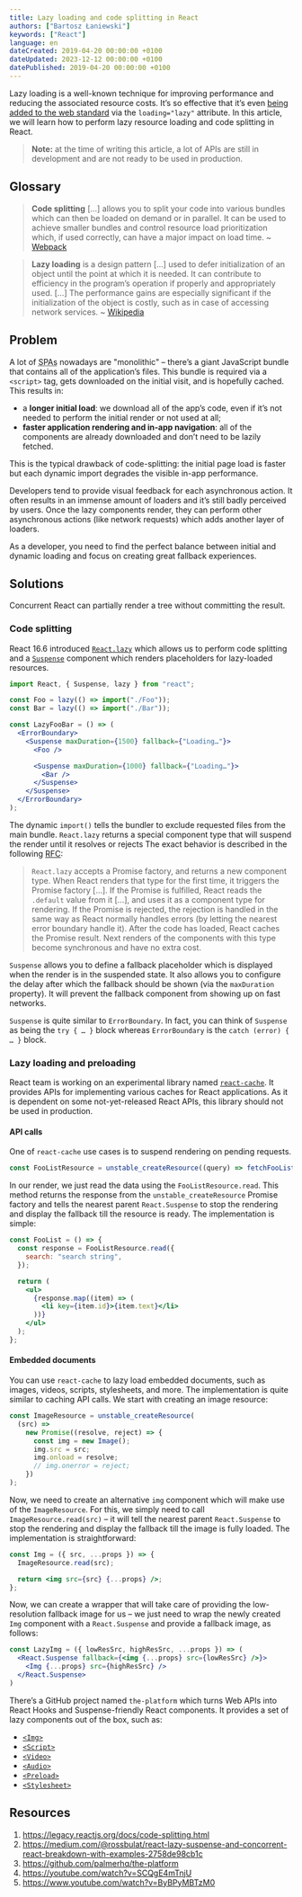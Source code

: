 ```yaml
---
title: Lazy loading and code splitting in React
authors: ["Bartosz Łaniewski"]
keywords: ["React"]
language: en
dateCreated: 2019-04-20 00:00:00 +0100
dateUpdated: 2023-12-12 00:00:00 +0100
datePublished: 2019-04-20 00:00:00 +0100
---
```


Lazy loading is a well-known technique for improving performance and reducing the associated resource costs. It’s so effective that it’s even [being added to the web standard](https://github.com/whatwg/html/pull/3752) via the `loading="lazy"` attribute. In this article, we will learn how to perform lazy resource loading and code splitting in React.

> **Note:** at the time of writing this article, a lot of APIs are still in development and are not ready to be used in production.

## Glossary

> **Code splitting** […] allows you to split your code into various bundles which can then be loaded on demand or in parallel. It can be used to achieve smaller bundles and control resource load prioritization which, if used correctly, can have a major impact on load time. ~ [Webpack](https://webpack.js.org/guides/code-splitting/)

> **Lazy loading** is a design pattern […] used to defer initialization of an object until the point at which it is needed. It can contribute to efficiency in the program’s operation if properly and appropriately used. […] The performance gains are especially significant if the initialization of the object is costly, such as in case of accessing network services. ~ [Wikipedia](https://en.wikipedia.org/wiki/Lazy_loading)

## Problem

A lot of <abbr title="Single-Page Application: a web application that loads once and dynamically updates as the response for user interactions.">SPAs</abbr> nowadays are "monolithic" – there’s a giant JavaScript bundle that contains all of the application’s files. This bundle is required via a `<script>` tag, gets downloaded on the initial visit, and is hopefully cached. This results in:

- a **longer initial load**: we download all of the app’s code, even if it’s not needed to perform the initial render or not used at all;
- **faster application rendering and in-app navigation**: all of the components are already downloaded and don’t need to be lazily fetched.

This is the typical drawback of code-splitting: the initial page load is faster but each dynamic import degrades the visible in-app performance.

Developers tend to provide visual feedback for each asynchronous action. It often results in an immense amount of loaders and it’s still badly perceived by users. Once the lazy components render, they can perform other asynchronous actions (like network requests) which adds another layer of loaders.

As a developer, you need to find the perfect balance between initial and dynamic loading and focus on creating great fallback experiences.

## Solutions

Concurrent React can partially render a tree without committing the result.

### Code splitting

React 16.6 introduced [`React.lazy`](https://reactjs.org/docs/code-splitting.html#reactlazy) which allows us to perform code splitting and a [`Suspense`](https://reactjs.org/docs/code-splitting.html#suspense) component which renders placeholders for lazy-loaded resources.

```jsx
import React, { Suspense, lazy } from "react";

const Foo = lazy(() => import("./Foo"));
const Bar = lazy(() => import("./Bar"));

const LazyFooBar = () => (
  <ErrorBoundary>
    <Suspense maxDuration={1500} fallback={"Loading…"}>
      <Foo />

      <Suspense maxDuration={1000} fallback={"Loading…"}>
        <Bar />
      </Suspense>
    </Suspense>
  </ErrorBoundary>
);
```

The dynamic `import()` tells the bundler to exclude requested files from the main bundle. `React.lazy` returns a special component type that will suspend the render until it resolves or rejects The exact behavior is described in the following [RFC](https://github.com/reactjs/rfcs/blob/main/text/0064-lazy.md):

> `React.lazy` accepts a Promise factory, and returns a new component type. When React renders that type for the first time, it triggers the Promise factory […]. If the Promise is fulfilled, React reads the `.default` value from it […], and uses it as a component type for rendering. If the Promise is rejected, the rejection is handled in the same way as React normally handles errors (by letting the nearest error boundary handle it). After the code has loaded, React caches the Promise result. Next renders of the components with this type become synchronous and have no extra cost.

`Suspense` allows you to define a fallback placeholder which is displayed when the render is in the suspended state. It also allows you to configure the delay after which the fallback should be shown (via the `maxDuration` property). It will prevent the fallback component from showing up on fast networks.

`Suspense` is quite similar to `ErrorBoundary`. In fact, you can think of `Suspense` as being the `try { … }` block whereas `ErrorBoundary` is the `catch (error) { … }` block.

### Lazy loading and preloading

React team is working on an experimental library named [`react-cache`](https://github.com/facebook/react/tree/master/packages/react-cache). It provides APIs for implementing various caches for React applications. As it is dependent on some not-yet-released React APIs, this library should not be used in production.

#### API calls

One of `react-cache` use cases is to suspend rendering on pending requests.

```javascript
const FooListResource = unstable_createResource((query) => fetchFooList(query));
```

In our render, we just read the data using the `FooListResource.read`. This method returns the response from the `unstable_createResource` Promise factory and tells the nearest parent `React.Suspense` to stop the rendering and display the fallback till the resource is ready. The implementation is simple:

```jsx
const FooList = () => {
  const response = FooListResource.read({
    search: "search string",
  });

  return (
    <ul>
      {response.map((item) => (
        <li key={item.id}>{item.text}</li>
      ))}
    </ul>
  );
};
```

#### Embedded documents

You can use `react-cache` to lazy load embedded documents, such as images, videos, scripts, stylesheets, and more. The implementation is quite similar to caching API calls. We start with creating an image resource:

```javascript
const ImageResource = unstable_createResource(
  (src) =>
    new Promise((resolve, reject) => {
      const img = new Image();
      img.src = src;
      img.onload = resolve;
      // img.onerror = reject;
    })
);
```

Now, we need to create an alternative `img` component which will make use of the `ImageResource`. For this, we simply need to call `ImageResource.read(src)` – it will tell the nearest parent `React.Suspense` to stop the rendering and display the fallback till the image is fully loaded. The implementation is straightforward:

```jsx
const Img = ({ src, ...props }) => {
  ImageResource.read(src);

  return <img src={src} {...props} />;
};
```

Now, we can create a wrapper that will take care of providing the low-resolution fallback image for us – we just need to wrap the newly created `Img` component with a `React.Suspense` and provide a fallback image, as follows:

```jsx
const LazyImg = ({ lowResSrc, highResSrc, ...props }) => (
  <React.Suspense fallback={<img {...props} src={lowResSrc} />}>
    <Img {...props} src={highResSrc} />
  </React.Suspense>
)
```

There’s a GitHub project named `the-platform` which turns Web APIs into React Hooks and Suspense-friendly React components. It provides a set of lazy components out of the box, such as:

- [`<Img>`](https://github.com/jaredpalmer/the-platform#img)
- [`<Script>`](https://github.com/jaredpalmer/the-platform#script)
- [`<Video>`](https://github.com/jaredpalmer/the-platform#video)
- [`<Audio>`](https://github.com/jaredpalmer/the-platform#audio)
- [`<Preload>`](https://github.com/jaredpalmer/the-platform#preload)
- [`<Stylesheet>`](https://github.com/jaredpalmer/the-platform#stylesheet)

## Resources

1. https://legacy.reactjs.org/docs/code-splitting.html
2. https://medium.com/@rossbulat/react-lazy-suspense-and-concorrent-react-breakdown-with-examples-2758de98cb1c
3. https://github.com/palmerhq/the-platform
4. https://youtube.com/watch?v=SCQgE4mTnjU
5. https://www.youtube.com/watch?v=ByBPyMBTzM0
